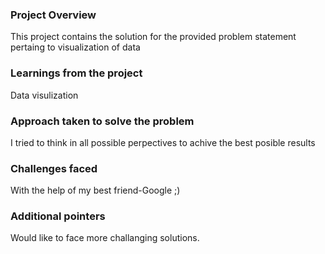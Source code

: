 ### Project Overview

 This project contains the solution for the provided problem statement pertaing to visualization of data


### Learnings from the project

 Data visulization


### Approach taken to solve the problem

 I tried to think in all possible perpectives to achive the best posible results


### Challenges faced

 With the help of my best friend-Google ;)


### Additional pointers

 Would like to face more challanging solutions.


